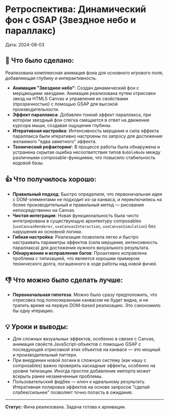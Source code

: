 # Ретроспектива: Динамический фон с GSAP (Звездное небо и параллакс)

Дата: 2024-08-03

## 🎯 Что было сделано:
Реализована комплексная анимация фона для основного игрового поля, добавляющая глубину и интерактивность.
- **Анимация "Звездное небо"**: Создан динамический фон с мерцающими звездами. Анимация реализована путем отрисовки звезд на HTML5 Canvas и управления их свойствами (прозрачностью) с помощью GSAP для высокой производительности.
- **Эффект параллакса**: Добавлен тонкий эффект параллакса, при котором звездный фон слегка смещается в ответ на движение курсора мыши, создавая ощущение глубины.
- **Итеративная настройка**: Интенсивность мерцания и сила эффекта параллакса были итеративно настроены по запросу для достижения желаемого "едва заметного" эффекта.
- **Технический рефакторинг**: В процессе работы была обнаружена и устранена скрытая ошибка несоответствия типов `BubbleNode` между различными composable-функциями, что повысило стабильность кодовой базы.

## 👍 Что получилось хорошо:
- **Правильный подход**: Быстро определили, что первоначальная идея с DOM-элементами не подходит из-за канваса, и переключились на более производительный и правильный метод — рисование непосредственно на Canvas.
- **Чистая интеграция**: Новая функциональность была чисто интегрирована в существующую архитектуру composables (`useCanvasRenderer`, `useCanvasInteraction`, `useCanvasSimulation`) без нарушения их основной логики.
- **Гибкая настройка**: Реализация позволила легко и быстро настраивать параметры эффектов (сила мерцания, интенсивность параллакса) для достижения нужного визуального результата.
- **Обнаружение и исправление багов**: Проактивно исправлена проблема с типизацией, что является хорошим примером технического долга, погашенного в ходе работы над новой фичей.

## 👎 Что можно было сделать лучше:
- **Первоначальная гипотеза**: Можно было сразу предположить, что отрисовка под полноэкранным канвасом не будет видна, и не тратить время на первую DOM-based реализацию. Это сэкономило бы одну итерацию.

## 💡 Уроки и выводы:
- Для сложных визуальных эффектов, особенно в связке с Canvas, анимация свойств JavaScript-объектов с помощью GSAP с последующей отрисовкой этих объектов на канвасе — это мощный и производительный паттерн.
- При внедрении новой логики в сложную систему (как нашу с composables) важно проверять каскадные эффекты, особенно на уровне типизации. Иногда простое добавление импорта может вскрыть ранее незамеченные проблемы.
- Пользовательский фидбек — ключ к идеальному результату. Итеративная полировка эффектов на основе запросов "сделай слабее/сильнее" позволяет точно попасть в ожидания.

---
**Статус:** Фича реализована. Задача готова к архивации.